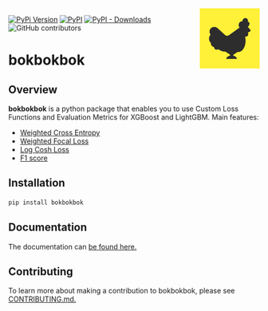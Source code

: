 <img src="https://github.com/orchardbirds/bokbokbok/raw/main/docs/img/bokbokbok.png" width="120" align="right">

[![PyPi Version](https://img.shields.io/pypi/pyversions/bokbokbok)](#)
[![PyPI](https://img.shields.io/pypi/v/bokbokbok)](#)
[![PyPI - Downloads](https://img.shields.io/pypi/dm/bokbokbok)](#)
![GitHub contributors](https://img.shields.io/github/contributors/orchardbirds/bokbokbok)


# bokbokbok

## Overview

**bokbokbok** is a python package that enables you to use Custom Loss Functions and Evaluation Metrics for XGBoost and LightGBM.
Main features:

- [Weighted Cross Entropy](https://orchardbirds.github.io/bokbokbok/tutorials/weighted_cross_entropy.html)
- [Weighted Focal Loss](https://orchardbirds.github.io/bokbokbok/tutorials/focal_loss.html)
- [Log Cosh Loss](https://orchardbirds.github.io/bokbokbok/tutorials/log_cosh_loss.html)
- [F1 score](https://orchardbirds.github.io/bokbokbok/tutorials/F1_score.html)

## Installation

```bash
pip install bokbokbok
```

## Documentation

The documentation can [be found here.](https://orchardbirds.github.io/bokbokbok/)

## Contributing

To learn more about making a contribution to bokbokbok, please see [CONTRIBUTING.md.](https://github.com/orchardbirds/bokbokbok/blob/main/CONTRIBUTING.md)